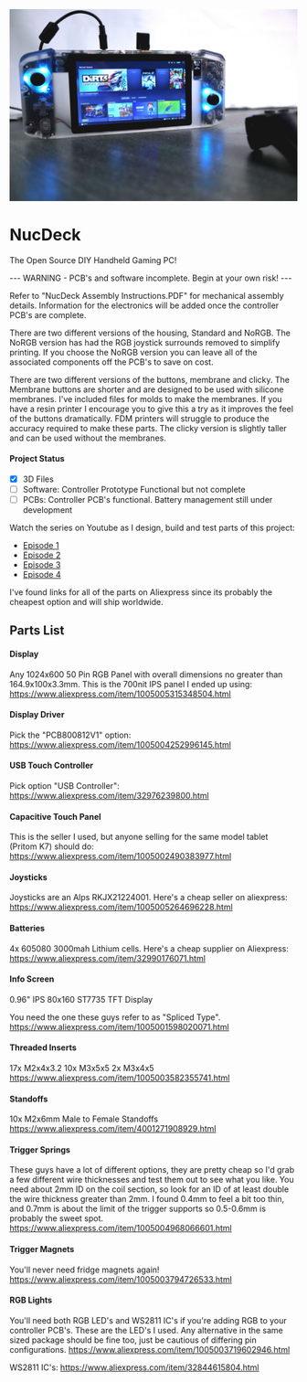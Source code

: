 ![Alt text](Title.jpg "NucDeck")

# NucDeck
The Open Source DIY Handheld Gaming PC!

 --- WARNING - PCB's and software incomplete. Begin at your own risk! ---

Refer to "NucDeck Assembly Instructions.PDF" for mechanical assembly details. Information for the electronics will be added once the controller PCB's are complete.

There are two different versions of the housing, Standard and NoRGB. The NoRGB version has had
the RGB joystick surrounds removed to simplify printing. If you choose the NoRGB version you can leave all of the 
associated components off the PCB's to save on cost.

There are two different versions of the buttons, membrane and clicky. The Membrane buttons are shorter and are
designed to be used with silicone membranes. I've included files for molds to make the membranes. If you have a resin printer
I encourage you to give this a try as it improves the feel of the buttons dramatically. FDM printers will struggle to produce the accuracy required to make these parts. The clicky version is slightly taller and can be used without the membranes.

#### Project Status
- [x] 3D Files
- [ ] Software: Controller Prototype Functional but not complete
- [ ] PCBs: Controller PCB's functional. Battery management still under development

Watch the series on Youtube as I design, build and test parts of this project:
- [Episode 1](https://youtu.be/xVYYCx3Qt4Y)
- [Episode 2](https://youtu.be/nOXd3axX4fw)
- [Episode 3](https://youtu.be/yHMnScoKIOE)
- [Episode 4](https://youtu.be/rP_sMztufNs)

I've found links for all of the parts on Aliexpress since its probably the cheapest option and will ship worldwide.

## Parts List

#### Display

Any 1024x600 50 Pin RGB Panel with overall dimensions no greater than 164.9x100x3.3mm.
This is the 700nit IPS panel I ended up using: https://www.aliexpress.com/item/1005005315348504.html

#### Display Driver

Pick the "PCB800812V1" option:
https://www.aliexpress.com/item/1005004252996145.html

#### USB Touch Controller

Pick option "USB Controller":
https://www.aliexpress.com/item/32976239800.html

#### Capacitive Touch Panel

This is the seller I used, but anyone selling for the same model tablet (Pritom K7) should do:
https://www.aliexpress.com/item/1005002490383977.html

#### Joysticks

Joysticks are an Alps RKJX21224001. Here's a cheap seller on aliexpress:
https://www.aliexpress.com/item/1005005264696228.html

#### Batteries

4x 605080 3000mah Lithium cells. Here's a cheap supplier on Aliexpress:
https://www.aliexpress.com/item/32990176071.html

#### Info Screen

0.96" IPS 80x160 ST7735 TFT Display

You need the one these guys refer to as "Spliced Type".
https://www.aliexpress.com/item/1005001598020071.html

#### Threaded Inserts

17x M2x4x3.2
10x M3x5x5
2x M3x4x5
https://www.aliexpress.com/item/1005003582355741.html

#### Standoffs

10x M2x6mm Male to Female Standoffs
https://www.aliexpress.com/item/4001271908929.html

#### Trigger Springs

These guys have a lot of different options, they are pretty cheap so I'd grab a few different wire thicknesses
and test them out to see what you like. You need about 2mm ID on the coil section, so look for an ID of at least double the wire
thickness greater than 2mm. I found 0.4mm to feel a bit too thin, and 0.7mm is about the limit of the trigger supports so 0.5-0.6mm is probably the sweet spot.
https://www.aliexpress.com/item/1005004968066601.html

#### Trigger Magnets

You'll never need fridge magnets again!
https://www.aliexpress.com/item/1005003794726533.html

#### RGB Lights

You'll need both RGB LED's and WS2811 IC's if you're adding RGB to your controller PCB's.
These are the LED's I used. Any alternative in the same sized package should be fine too, just be cautious of
differing pin configurations.
https://www.aliexpress.com/item/1005003719602946.html

WS2811 IC's:
https://www.aliexpress.com/item/32844615804.html